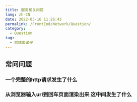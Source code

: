 ```yaml
---
title: 服务相关问题
lang: zh-CN
date: 2022-05-16 11:26:43
permalink: /FrontEnd/Network/Question/
category: 
  - Question
tag: 
  - 前端面试仔
---
```


## 常问问题
### 一个完整的http请求发生了什么
### 从浏览器输入url到回车页面渲染出来 这中间发生了什么
